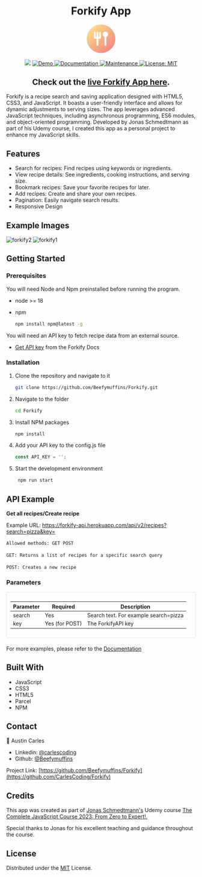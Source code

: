 <h1 align="center">Forkify App</h1>
<p align="center">
    <img src="./src/img/favicon.png" alt="Logo" width="15%" height="auto">
 </p>

<p align="center">
  <img src="https://img.shields.io/badge/version-2.0.0-blue.svg?cacheSeconds=2592000" />
  <a href="https://forkify-alamin.netlify.app/" target="_blank">
    <img alt="Demo" src="https://img.shields.io/badge/demo-online-green.svg" />
  </a>
  <a href="https://github.com/CarlesCoding/Forkify#readme" target="_blank">
    <img alt="Documentation" src="https://img.shields.io/badge/documentation-yes-brightgreen.svg" />
  </a>
  <a href="https://github.com/CarlesCoding/Forkify/graphs/commit-activity" target="_blank">
    <img alt="Maintenance" src="https://img.shields.io/badge/maintained-yes-green.svg" />
  </a>
  <a href="https://github.com/CarlesCoding/Forkify/blob/main/LICENSE.md" target="_blank">
    <img alt="License: MIT" src="https://img.shields.io/badge/License-MIT-yellow.svg" />
  </a>
</p>

<h2 align="center">
Check out the <a href="https://forkify-beefy.netlify.app/" target="_blank">live Forkify App here</a>.
</h2>
<p align="left">
Forkify is a recipe search and saving application designed with HTML5, CSS3, and JavaScript. It boasts a user-friendly interface and allows for dynamic adjustments to serving sizes. The app leverages advanced JavaScript techniques, including asynchronous programming, ES6 modules, and object-oriented programming. Developed by Jonas Schmedtmann as part of his Udemy course, I created this app as a personal project to enhance my JavaScript skills.
</p>

<!-- Features -->

## Features

- Search for recipes: Find recipes using keywords or ingredients.
- View recipe details: See ingredients, cooking instructions, and serving size.
- Bookmark recipes: Save your favorite recipes for later.
- Add recipes: Create and share your own recipes.
- Pagination: Easily navigate search results.
- Responsive Design

<!-- Images -->

## Example Images
![forkify2](https://github.com/user-attachments/assets/778f5676-37b7-4a88-b911-37e772234579)
![forkify1](https://github.com/user-attachments/assets/acd03459-005e-4d47-aa80-54f97df2092e)

<!-- GETTING STARTED -->

## Getting Started

### Prerequisites

You will need Node and Npm preinstalled before running the program.

- node >= 18
- npm

  ```sh
  npm install npm@latest -g
  ```

You will need an API key to fetch recipe data from an external source.

- [Get API key](https://forkify-api.herokuapp.com/v2) from the Forkify Docs

### Installation

1. Clone the repository and navigate to it

   ```sh
   git clone https://github.com/Beefymuffins/Forkify.git
   ```

2. Navigate to the folder
   ```sh
   cd Forkify
   ```
3. Install NPM packages

   ```sh
   npm install
   ```

4. Add your API key to the config.js file

   ```javascript
   const API_KEY = '';
   ```

5. Start the development environment

   ```sh
    npm run start
   ```

<!-- API Examples -->

## API Example

**Get all recipes/Create recipe**

Example URL: https://forkify-api.herokuapp.com/api/v2/recipes?search=pizza&key=<insert your key>

```plaintext
Allowed methods: GET POST

GET: Returns a list of recipes for a specific search query

POST: Creates a new recipe
```

### Parameters

<div style="border: 1px solid #ddd; padding: 10px; border-radius: 5px; background-color: #; margin-bottom: 20px;">
  <table>
    <thead>
      <tr>
        <th>Parameter</th>
        <th>Required</th>
        <th>Description</th>
      </tr>
    </thead>
    <tbody>
      <tr>
        <td>search</td>
        <td>Yes</td>
        <td>Search text. For example search=pizza</td>
      </tr>
      <tr>
        <td>key</td>
        <td>Yes (for POST)</td>
        <td>The ForkifyAPI key</td>
      </tr>
    </tbody>
  </table>
</div>

For more examples, please refer to the <a href="https://forkify-api.herokuapp.com/v2" target="_blank">Documentation</a>

<!-- Tech Stack -->

## Built With

- JavaScript
- CSS3
- HTML5
- Parcel
- NPM

<!-- CONTACT -->

## Contact

👤 Austin Carles

- Linkedin: [@carlescoding](https://www.linkedin.com/in/carlescoding/)
- Github: [@Beefymuffins](https://github.com/CarlesCoding)

Project Link: [https://github.com/Beefymuffins/Forkify](https://github.com/CarlesCoding/Forkify)

<!-- Acknowledgments  -->

## Credits

This app was created as part of [Jonas Schmedtmann's](https://x.com/jonasschmedtman) Udemy course [The Complete JavaScript Course 2023: From Zero to Expert!.](https://www.udemy.com/course/the-complete-javascript-course/?couponCode=ST3MT72524)

Special thanks to Jonas for his excellent teaching and guidance throughout the course.

<!-- LICENSE -->

## License

Distributed under the [MIT](https://github.com/Beefymuffins/Forkify-Recipe-App/blob/main/LICENSE) License.
